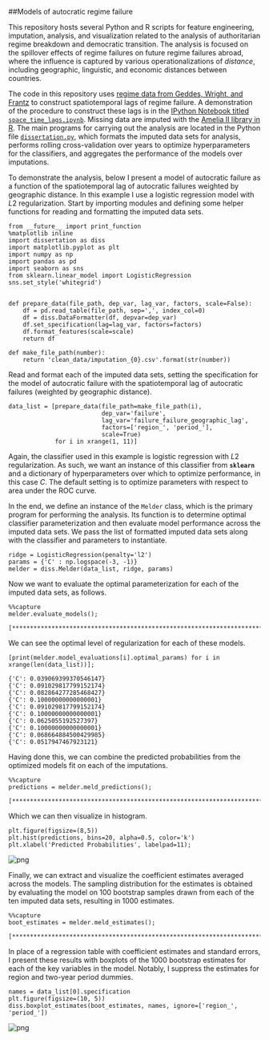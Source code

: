 
##Models of autocratic regime failure

This repository hosts several Python and R scripts for feature engineering, imputation, analysis, and visualization related to the analysis of authoritarian regime breakdown and democratic transition. The analysis is focused on the spillover effects of regime failures on future regime failures abroad, where the influence is captured by various operationalizations of *distance*, including geographic, linguistic, and economic distances between countries. 

The code in this repository uses [regime data from Geddes, Wright, and Frantz](http://dictators.la.psu.edu/ 'Autocratic Regimes') to construct spatiotemporal lags of regime failure. A demonstration of the procedure to construct these lags is in the [IPython Notebook titled `space_time_lags.ipynb`](https://github.com/thomasbrawner/regime_failure/blob/master/space_time_lags.ipynb). Missing data are imputed with the [Amelia II library in R](http://gking.harvard.edu/amelia 'Amelia II: A Program for Missing Data'). The main programs for carrying out the analysis are located in the Python file [`dissertation.py`](https://github.com/thomasbrawner/regime_failure/blob/master/dissertation.py), which formats the imputed data sets for analysis, performs rolling cross-validation over years to optimize hyperparameters for the classifiers, and aggregates the performance of the models over imputations. 

To demonstrate the analysis, below I present a model of autocratic failure as a function of the spatiotemporal lag of autocratic failures weighted by geographic distance. In this example I use a logistic regression model with $L2$ regularization. Start by importing modules and defining some helper functions for reading and formatting the imputed data sets. 


    from __future__ import print_function
    %matplotlib inline 
    import dissertation as diss
    import matplotlib.pyplot as plt 
    import numpy as np 
    import pandas as pd 
    import seaborn as sns 
    from sklearn.linear_model import LogisticRegression
    sns.set_style('whitegrid') 
    
    
    def prepare_data(file_path, dep_var, lag_var, factors, scale=False): 
        df = pd.read_table(file_path, sep=',', index_col=0)
        df = diss.DataFormatter(df, depvar=dep_var)
        df.set_specification(lag=lag_var, factors=factors)
        df.format_features(scale=scale)
        return df
    
    def make_file_path(number): 
        return 'clean_data/imputation_{0}.csv'.format(str(number))

Read and format each of the imputed data sets, setting the specification for the model of autocratic failure with the spatiotemporal lag of autocratic failures (weighted by geographic distance). 


    data_list = [prepare_data(file_path=make_file_path(i), 
                              dep_var='failure', 
                              lag_var='failure_failure_geographic_lag', 
                              factors=['region_', 'period_'], 
                              scale=True)
                 for i in xrange(1, 11)]

Again, the classifier used in this example is logistic regression with $L2$ regularization. As such, we want an instance of this classifier from **`sklearn`** and a dictionary of hyperparameters over which to optimize performance, in this case $C$. The default setting is to optimize parameters with respect to area under the ROC curve.

In the end, we define an instance of the `Melder` class, which is the primary program for performing the analysis. Its function is to determine optimal classifier parameterization and then evaluate model performance across the imputed data sets. We pass the list of formatted imputed data sets along with the classifier and parameters to instantiate. 


    ridge = LogisticRegression(penalty='l2')
    params = {'C' : np.logspace(-3, -1)}
    melder = diss.Melder(data_list, ridge, params)

Now we want to evaluate the optimal parameterization for each of the imputed data sets, as follows. 


    %%capture
    melder.evaluate_models(); 

    [************************************************************************]100% 


We can see the optimal level of regularization for each of these models. 


    [print(melder.model_evaluations[i].optimal_params) for i in xrange(len(data_list))]; 

    {'C': 0.039069399370546147}
    {'C': 0.091029817799152174}
    {'C': 0.082864277285468427}
    {'C': 0.10000000000000001}
    {'C': 0.091029817799152174}
    {'C': 0.10000000000000001}
    {'C': 0.0625055192527397}
    {'C': 0.10000000000000001}
    {'C': 0.068664884500429985}
    {'C': 0.0517947467923121}


Having done this, we can combine the predicted probabilities from the optimized models fit on each of the imputations. 


    %%capture
    predictions = melder.meld_predictions(); 

    [************************************************************************]100% 


Which we can then visualize in histogram. 


    plt.figure(figsize=(8,5))
    plt.hist(predictions, bins=20, alpha=0.5, color='k')
    plt.xlabel('Predicted Probabilities', labelpad=11); 


![png](output_13_0.png)


Finally, we can extract and visualize the coefficient estimates averaged across the models. The sampling distribution for the estimates is obtained by evaluating the model on 100 bootstrap samples drawn from each of the ten imputed data sets, resulting in 1000 estimates. 


    %%capture
    boot_estimates = melder.meld_estimates(); 

    [************************************************************************]100% 


In place of a regression table with coefficient estimates and standard errors, I present these results with boxplots of the 1000 bootstrap estimates for each of the key variables in the model. Notably, I suppress the estimates for region and two-year period dummies. 


    names = data_list[0].specification
    plt.figure(figsize=(10, 5))
    diss.boxplot_estimates(boot_estimates, names, ignore=['region_', 'period_'])


![png](output_17_0.png)

